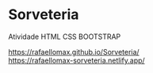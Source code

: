# Sorveteria
 Atividade HTML CSS BOOTSTRAP

 https://rafaellomax.github.io/Sorveteria/
 <br>
 https://rafaellomax-sorveteria.netlify.app/
